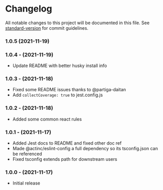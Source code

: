 # Changelog

All notable changes to this project will be documented in this file. See [standard-version](https://github.com/conventional-changelog/standard-version) for commit guidelines.

### 1.0.5 (2021-11-19)

### 1.0.4 - (2021-11-19)

* Update README with better husky install info

### 1.0.3 - (2021-11-18)

* Fixed some README issues thanks to @partiga-daitan
* Add `collectCoverage: true` to jest.config.js

### 1.0.2 - (2021-11-18)

* Added some common react rules

### 1.0.1 - (2021-11-17)

* Added Jest docs to README and fixed other doc ref
* Made @actinc/eslint-config a full dependency so its tsconfig.json can be referenced
* Fixed tsconfig extends path for downstream users

### 1.0.0 - (2021-11-17)

* Initial release

